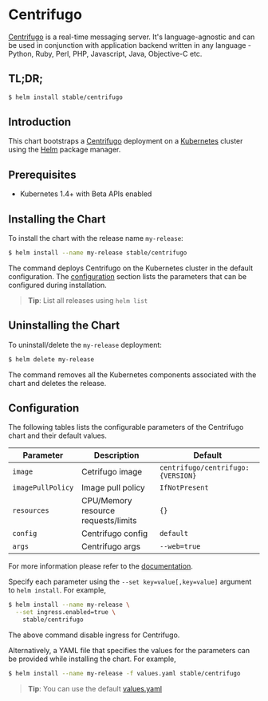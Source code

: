 # Centrifugo

[Centrifugo](https://github.com/centrifugal/centrifugo) is a real-time messaging server. It's language-agnostic and can be used in conjunction with application backend written in any language - Python, Ruby, Perl, PHP, Javascript, Java, Objective-C etc.

## TL;DR;

```bash
$ helm install stable/centrifugo
```

## Introduction

This chart bootstraps a [Centrifugo](https://hub.docker.com/r/centrifugo/centrifugo/) deployment on a [Kubernetes](http://kubernetes.io) cluster using the [Helm](https://helm.sh) package manager.

## Prerequisites

- Kubernetes 1.4+ with Beta APIs enabled

## Installing the Chart

To install the chart with the release name `my-release`:

```bash
$ helm install --name my-release stable/centrifugo
```

The command deploys Centrifugo on the Kubernetes cluster in the default configuration. The [configuration](#configuration) section lists the parameters that can be configured during installation.

> **Tip**: List all releases using `helm list`

## Uninstalling the Chart

To uninstall/delete the `my-release` deployment:

```bash
$ helm delete my-release
```

The command removes all the Kubernetes components associated with the chart and deletes the release.

## Configuration

The following tables lists the configurable parameters of the Centrifugo chart and their default values.

| Parameter                  | Description                           | Default                                                   |
| -------------------------- | ------------------------------------- | --------------------------------------------------------- |
| `image`                    | Cetrifugo image                       | `centrifugo/centrifugo:{VERSION}`                         |
| `imagePullPolicy`          | Image pull policy                     | `IfNotPresent`                                            |
| `resources`                | CPU/Memory resource requests/limits   | `{}`                              |
| `config`                   | Centrifugo config                     | `default`                                                 |
| `args`                     | Centrifugo args                       | `--web=true`                                              |

For more information please refer to the [documentation](https://fzambia.gitbooks.io/centrifugal/content/index.html).

Specify each parameter using the `--set key=value[,key=value]` argument to `helm install`. For example,

```bash
$ helm install --name my-release \
  --set ingress.enabled=true \
    stable/centrifugo
```

The above command disable ingress for Centrifugo.

Alternatively, a YAML file that specifies the values for the parameters can be provided while installing the chart. For example,

```bash
$ helm install --name my-release -f values.yaml stable/centrifugo
```

> **Tip**: You can use the default [values.yaml](values.yaml)